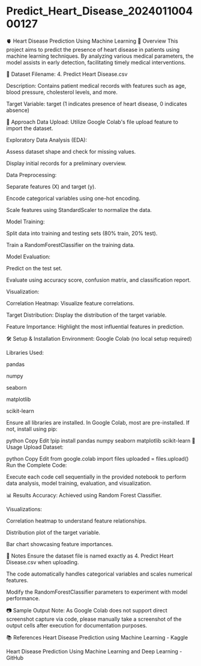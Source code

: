 # Predict_Heart_Disease_202401100400127

🫀 Heart Disease Prediction Using Machine Learning
📌 Overview
This project aims to predict the presence of heart disease in patients using machine learning techniques. By analyzing various medical parameters, the model assists in early detection, facilitating timely medical interventions.

📁 Dataset
Filename: 4. Predict Heart Disease.csv

Description: Contains patient medical records with features such as age, blood pressure, cholesterol levels, and more.

Target Variable: target (1 indicates presence of heart disease, 0 indicates absence)

🧪 Approach
Data Upload: Utilize Google Colab's file upload feature to import the dataset.

Exploratory Data Analysis (EDA):

Assess dataset shape and check for missing values.

Display initial records for a preliminary overview.

Data Preprocessing:

Separate features (X) and target (y).

Encode categorical variables using one-hot encoding.

Scale features using StandardScaler to normalize the data.

Model Training:

Split data into training and testing sets (80% train, 20% test).

Train a RandomForestClassifier on the training data.

Model Evaluation:

Predict on the test set.

Evaluate using accuracy score, confusion matrix, and classification report.

Visualization:

Correlation Heatmap: Visualize feature correlations.

Target Distribution: Display the distribution of the target variable.

Feature Importance: Highlight the most influential features in prediction.

🛠️ Setup & Installation
Environment: Google Colab (no local setup required)

Libraries Used:

pandas

numpy

seaborn

matplotlib

scikit-learn

Ensure all libraries are installed. In Google Colab, most are pre-installed. If not, install using pip:

python
Copy
Edit
!pip install pandas numpy seaborn matplotlib scikit-learn
🚀 Usage
Upload Dataset:

python
Copy
Edit
from google.colab import files
uploaded = files.upload()
Run the Complete Code:

Execute each code cell sequentially in the provided notebook to perform data analysis, model training, evaluation, and visualization.

📊 Results
Accuracy: Achieved using Random Forest Classifier.

Visualizations:

Correlation heatmap to understand feature relationships.

Distribution plot of the target variable.

Bar chart showcasing feature importances.

📌 Notes
Ensure the dataset file is named exactly as 4. Predict Heart Disease.csv when uploading.

The code automatically handles categorical variables and scales numerical features.

Modify the RandomForestClassifier parameters to experiment with model performance.

📷 Sample Output
Note: As Google Colab does not support direct screenshot capture via code, please manually take a screenshot of the output cells after execution for documentation purposes.

📚 References
Heart Disease Prediction using Machine Learning - Kaggle

Heart Disease Prediction Using Machine Learning and Deep Learning - GitHub

